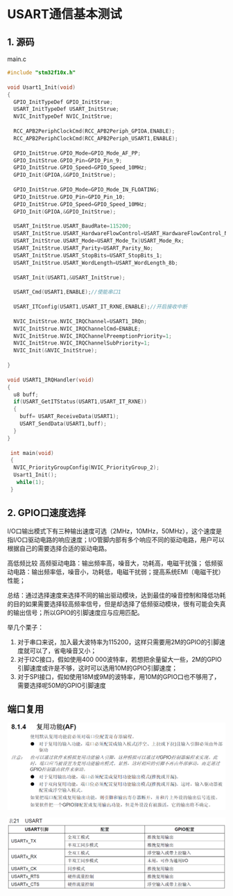 # USART通信基本测试

## 1. 源码

main.c

```c
#include "stm32f10x.h"

void Usart1_Init(void)
{
  GPIO_InitTypeDef GPIO_InitStrue;
  USART_InitTypeDef USART_InitStrue;
  NVIC_InitTypeDef NVIC_InitStrue;
  
  RCC_APB2PeriphClockCmd(RCC_APB2Periph_GPIOA,ENABLE);
  RCC_APB2PeriphClockCmd(RCC_APB2Periph_USART1,ENABLE);
  
  GPIO_InitStrue.GPIO_Mode=GPIO_Mode_AF_PP;
  GPIO_InitStrue.GPIO_Pin=GPIO_Pin_9;
  GPIO_InitStrue.GPIO_Speed=GPIO_Speed_10MHz;
  GPIO_Init(GPIOA,&GPIO_InitStrue);
  
  GPIO_InitStrue.GPIO_Mode=GPIO_Mode_IN_FLOATING;
  GPIO_InitStrue.GPIO_Pin=GPIO_Pin_10;
  GPIO_InitStrue.GPIO_Speed=GPIO_Speed_10MHz;
  GPIO_Init(GPIOA,&GPIO_InitStrue);
  
  USART_InitStrue.USART_BaudRate=115200;
  USART_InitStrue.USART_HardwareFlowControl=USART_HardwareFlowControl_None;
  USART_InitStrue.USART_Mode=USART_Mode_Tx|USART_Mode_Rx;
  USART_InitStrue.USART_Parity=USART_Parity_No;
  USART_InitStrue.USART_StopBits=USART_StopBits_1;
  USART_InitStrue.USART_WordLength=USART_WordLength_8b;
  
  USART_Init(USART1,&USART_InitStrue);
  
  USART_Cmd(USART1,ENABLE);//使能串口1
  
  USART_ITConfig(USART1,USART_IT_RXNE,ENABLE);//开启接收中断
  
  NVIC_InitStrue.NVIC_IRQChannel=USART1_IRQn;
  NVIC_InitStrue.NVIC_IRQChannelCmd=ENABLE;
  NVIC_InitStrue.NVIC_IRQChannelPreemptionPriority=1;
  NVIC_InitStrue.NVIC_IRQChannelSubPriority=1;
  NVIC_Init(&NVIC_InitStrue);
  
}

void USART1_IRQHandler(void)
{
  u8 buff;
  if(USART_GetITStatus(USART1,USART_IT_RXNE))
  {
    buff= USART_ReceiveData(USART1);
    USART_SendData(USART1,buff);
  }
}
 
 int main(void)
 {	
  NVIC_PriorityGroupConfig(NVIC_PriorityGroup_2);
  Usart1_Init();
   while(1);
 }
```

## 2. GPIO口速度选择

I/O口输出模式下有三种输出速度可选（2MHz，10MHz，50MHz），这个速度是指I/O口驱动电路的响应速度；I/O管脚内部有多个响应不同的驱动电路，用户可以根据自己的需要选择合适的驱动电路。

高低频比较 
高频驱动电路：输出频率高，噪音大，功耗高，电磁干扰强； 
低频驱动电路：输出频率低，噪音小，功耗低，电磁干扰弱；提高系统EMI（电磁干扰）性能；

总结：通过选择速度来选择不同的输出驱动模块，达到最佳的噪音控制和降低功耗的目的如果需要选择较高频率信号，但是却选择了低频驱动模块，很有可能会失真的输出信号；所以GPIO的引脚速度应与应用匹配。

举几个栗子：

1. 对于串口来说，加入最大波特率为115200，这样只需要用2M的GPIO的引脚速度就可以了，省电噪音又小；
2. 对于I2C接口，假如使用400 000波特率，若想把余量留大一些，2M的GPIO引脚速度或许是不够，这时可以选用10M的GPIO引脚速度；
3. 对于SPI接口，假如使用18M或9M的波特率，用10M的GPIO口也不够用了，需要选择呢50M的GPIO引脚速度

## 端口复用

![端口复用]

![引脚配置]

[端口复用]: <./img/9.png>
[引脚配置]: <./img/10.png>